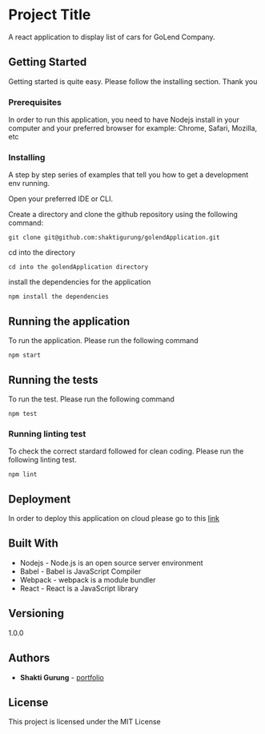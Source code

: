 # Project Title

A react application to display list of cars for GoLend Company.

## Getting Started

Getting started is quite easy. Please follow the installing section. Thank you

### Prerequisites

In order to run this application, you need to have Nodejs install in your computer and your preferred browser
for example: Chrome, Safari, Mozilla, etc

### Installing

A step by step series of examples that tell you how to get a development env running.

Open your preferred IDE or CLI. 

Create a directory and clone the github repository using the following command:

```
git clone git@github.com:shaktigurung/golendApplication.git
```

cd into the directory

```
cd into the golendApplication directory
```

install the dependencies for the application

```
npm install the dependencies
```

## Running the application 

To run the application. Please run the following command

```
npm start
```

## Running the tests

To run the test. Please run the following command

```
npm test
```

### Running linting test

To check the correct stardard followed for clean coding. Please run the following linting test.

```
npm lint
```

## Deployment

In order to deploy this application on cloud please go to this [link](https://www.freecodecamp.org/news/how-to-deploy-a-react-application-to-netlify-363b8a98a985/)

## Built With

*  Nodejs - Node.js is an open source server environment
*  Babel - Babel is JavaScript Compiler
*  Webpack - webpack is a module bundler
*  React - React is a JavaScript library 

## Versioning

1.0.0

## Authors

* **Shakti Gurung**  - [portfolio](https://shaktigurung.netlify.com/)

## License

This project is licensed under the MIT License 


